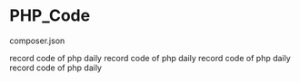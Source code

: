 PHP_Code
========

composer.json

record code of php daily
record code of php daily
record code of php daily
record code of php daily
